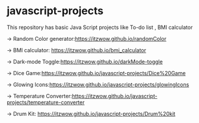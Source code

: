 # javascript-projects
This repository has basic Java Script projects like To-do list , BMI calculator

-> Random Color generator:https://itzwow.github.io/randomColor 

-> BMI calculator: https://itzwow.github.io/bmi_calculator

-> Dark-mode Toggle:https://itzwow.github.io/darkMode-toggle

-> Dice Game:https://itzwow.github.io/javascript-projects/Dice%20Game

-> Glowing Icons:https://itzwow.github.io/javascript-projects/glowingIcons

-> Temperature Converter:https://itzwow.github.io/javascript-projects/temperature-converter

-> Drum Kit: https://itzwow.github.io/javascript-projects/Drum%20kit
